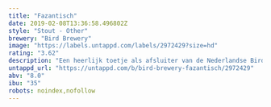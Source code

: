 ```yaml
---
title: "Fazantisch"
date: 2019-02-08T13:36:58.496802Z
style: "Stout - Other"
brewery: "Bird Brewery"
image: "https://labels.untappd.com/labels/2972429?size=hd"
rating: "3.62"
description: "Een heerlijk toetje als afsluiter van de Nederlandse Bird Collab Tour. De smaak van stoofpeer, vanille, kaneel en chocolademouten maken het tot een ware feestavond. Fazantisch, toch?"
untappd_url: "https://untappd.com/b/bird-brewery-fazantisch/2972429"
abv: "8.0"
ibu: "35"
robots: noindex,nofollow
---
```


